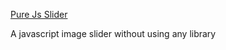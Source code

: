 <a href="https://georgemuigai.github.io/Pure-JS-Slider/">Pure Js Slider</a>

A javascript image slider without using any library
